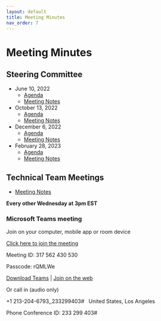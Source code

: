 ```yaml
---
layout: default
title: Meeting Minutes
nav_order: 7
---
```


# Meeting Minutes

## Steering Committee

- June 10, 2022
  - [Agenda](https://docs.google.com/document/d/1ziSf4R3ZlaSfmJ9e08on_OWqtPYjHD-SOfIuZvUOSM4/edit?usp=share_link)
  - [Meeting Notes](https://docs.google.com/document/d/1tqqNIavrnNUGJAUt-GmVpCz62Zb2bV0_ZFJHBex5CQ4/edit?usp=share_link)
- October 13, 2022
  - [Agenda](https://docs.google.com/document/d/1p6YFJnHK5Q2IznMSE83PW1FqPIR2VlXzh0qXXFNloCo/edit?usp=share_link)
  - [Meeting Notes](https://docs.google.com/document/d/1P9gB2I2JGF504E3jFLz72PlL6YpS0Q60F7bnpJDnAik/edit?usp=share_link)
- December 6, 2022
  - [Agenda](https://docs.google.com/document/d/1HqPk4oIwBx9IgV6S9BLzO4Q_Q_Q2ETtg8I05MVPh8sw/edit?usp=share_link)
  - [Meeting Notes](https://docs.google.com/document/d/1R6Egv8BWguVBSWb8hKxE0R-tnmkzThjDxd4wdhQ17hc/edit?usp=share_link)
- February 28, 2023
  - [Agenda](https://docs.google.com/document/d/1lcCfvDWuGeDp5i1ak7uN20YPPAnKJUufOgFkMp8XPkE/edit?usp=share_link)
  - [Meeting Notes](https://docs.google.com/document/d/1V7BoSwQw4oq_pVdcRUPTh3e2vFUXFMZ6DVpj4C3G-K4/edit?usp=share_link)

## Technical Team Meetings

- [Meeting Notes](https://docs.google.com/document/d/1oA70lZ-S7h0bDtrAbcRGJ-ggRKhY3YuIEBYIszAp6Ps/edit?usp=sharing)

**Every other Wednesday at 3pm EST**

### Microsoft Teams meeting
Join on your computer, mobile app or room device

[Click here to join the meeting](https://teams.microsoft.com/l/meetup-join/19%3ameeting_NDI3YjJmMzQtZDNiZS00OTcyLTg0MGYtOWQ3Yzg4ODBiOThj%40thread.v2/0?context=%7b%22Tid%22%3a%2249833998-a8f1-424b-bf84-5d50f102d530%22%2c%22Oid%22%3a%228d71c963-8b65-42a2-859a-bb5a4639d6a1%22%7d)

Meeting ID: 317 562 430 530 

Passcode: rQMLWe 

[Download Teams](https://www.microsoft.com/en-us/microsoft-teams/download-app) |  [Join on the web](https://www.microsoft.com/microsoft-teams/join-a-meeting)

Or call in (audio only)

+1 213-204-6793,,233299403#   United States, Los Angeles 

Phone Conference ID: 233 299 403# 